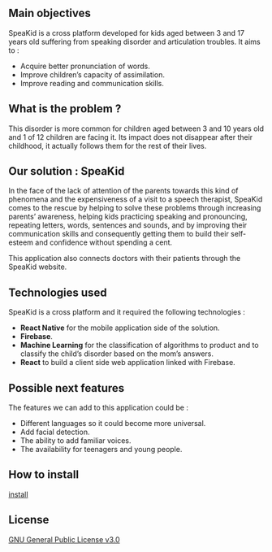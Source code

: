 Main objectives
---------------
SpeaKid is a cross platform developed for kids aged between 3 and 17 years old suffering from speaking disorder and articulation troubles. It aims to :  

- Acquire better pronunciation of words.
- Improve children’s capacity of assimilation.
- Improve reading and communication skills.  

What is the problem ?
---------------------
This disorder is more common for children aged between 3 and 10 years old and 1 of 12 children are facing it. Its impact does not disappear after their childhood, it actually follows them for the rest of their lives.   

Our solution : SpeaKid
-----------------------
In the face of the lack of attention of the parents towards this kind of phenomena and the expensiveness of a visit to a speech therapist, SpeaKid comes to the rescue by helping to solve these problems through increasing parents’ awareness, helping kids practicing speaking and pronouncing, repeating letters, words, sentences and sounds, and by improving their communication skills and consequently getting them to build their self-esteem and confidence without spending a cent.  

This application also connects doctors with their patients through the SpeaKid website.

Technologies used
------------------
SpeaKid is a cross platform and it required the following technologies :  
- **React Native** for the mobile application side of the solution.  
- **Firebase**.  
- **Machine Learning** for the classification of algorithms to product and to classify the child’s disorder based on the mom’s answers.
- **React** to build a client side web application linked with Firebase.  

Possible next features
----------------------
The features we can add to this application could be :  
- Different languages so it could become more universal.
- Add facial detection.  
- The ability to add familiar voices.
- The availability for teenagers and young people.  

How to install 
----------------------
[install](https://github.com/DSC-ENSB/Speakid/blob/main/install.md)

License
--------
[GNU General Public License v3.0](https://choosealicense.com/licenses/gpl-3.0/#)